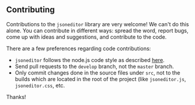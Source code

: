 ## Contributing

Contributions to the `jsoneditor` library are very welcome! We can't do this
alone. You can contribute in different ways: spread the word, report bugs, come
up with ideas and suggestions, and contribute to the code.

There are a few preferences regarding code contributions:

- `jsoneditor` follows the node.js code style as described
  [here](http://nodeguide.com/style.html).
- Send pull requests to the `develop` branch, not the `master` branch.
- Only commit changes done in the source files under `src`, not to the builds
  which are located in the root of the project (like `jsoneditor.js`,
  `jsoneditor.css`, etc.

Thanks!

